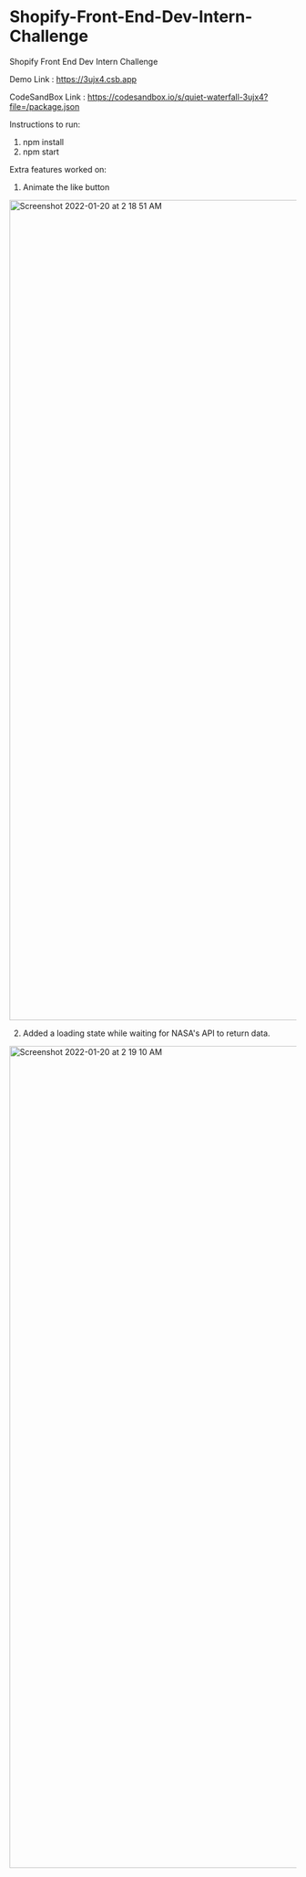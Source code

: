 # Shopify-Front-End-Dev-Intern-Challenge
Shopify Front End Dev Intern Challenge


Demo Link : https://3ujx4.csb.app 

CodeSandBox Link : https://codesandbox.io/s/quiet-waterfall-3ujx4?file=/package.json 

Instructions to run: 
1. npm install
2. npm start 

Extra features worked on: 
1. Animate the like button

<img width="1437" alt="Screenshot 2022-01-20 at 2 18 51 AM" src="https://user-images.githubusercontent.com/42108127/150216367-cb12938a-7351-466a-981d-9a5a8ece1806.png">
 
2. Added a loading state while waiting for NASA's API to return data. 

<img width="1440" alt="Screenshot 2022-01-20 at 2 19 10 AM" src="https://user-images.githubusercontent.com/42108127/150216360-8366c7c2-9a3e-4ac6-9a86-170ff23d2cbc.png">


